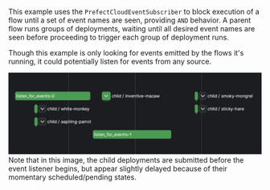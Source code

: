 This example uses the `PrefectCloudEventSubscriber` to block execution of a flow until a set of event names are seen, providing `AND` behavior. A parent flow runs groups of deployments, waiting until all desired event names are seen before proceeding to trigger each group of deployment runs.

Though this example is only looking for events emitted by the flows it's running, it could potentially listen for events from any source.

![flow run graph](/listener-orchestrator.png)
Note that in this image, the child deployments are submitted before the event listener begins, but appear slightly delayed because of their momentary scheduled/pending states.
